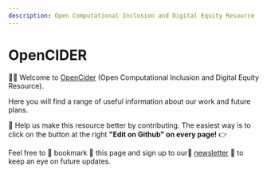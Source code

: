```yaml
---
description: Open Computational Inclusion and Digital Equity Resource
---
```


# OpenCIDER

🖐🏽 Welcome to [OpenCider](https://twitter.com/OpenCIDER) \(Open Computational Inclusion and Digital Equity Resource\). 

Here you will find a range of useful information about our work and future plans.  

🙌 Help us make this resource better by contributing. The easiest way is to click on the button at the right **"Edit on Github" on every page!** 👉

Feel free to 📌 bookmark 📌 this page and sign up to our💌  [newsletter](https://buttondown.email/OpenCider) 💌 to keep an eye on future updates.

 

